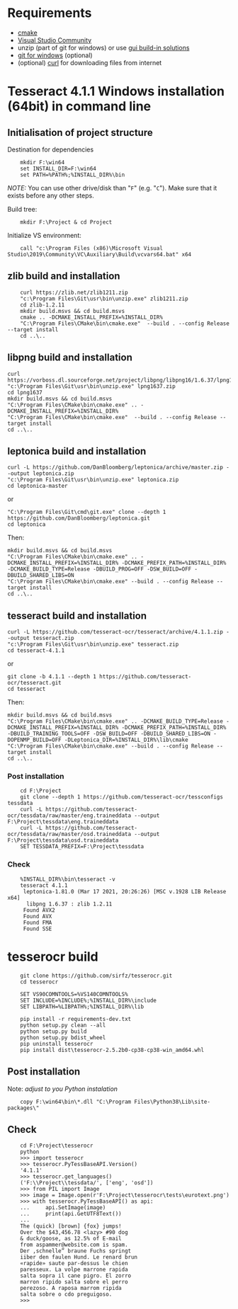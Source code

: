 # Requirements

* [cmake](https://cmake.org/download)
* [Visual Studio Community](https://visualstudio.microsoft.com/thank-you-downloading-visual-studio/?sku=Community&rel=16)
* unzip (part of git for windows) or use [gui build-in solutions](https://support.microsoft.com/en-us/windows/zip-and-unzip-files-f6dde0a7-0fec-8294-e1d3-703ed85e7ebc)
* [git for windows](https://git-scm.com/download/win) (optional)
* (optional) [curl](https://curl.se/windows/) for downloading files from internet


# Tesseract 4.1.1 Windows installation (64bit) in command line

## Initialisation of project structure

Destination for dependencies
```
    mkdir F:\win64
    set INSTALL_DIR=F:\win64
    set PATH=%PATH%;%INSTALL_DIR%\bin
```

*NOTE:* You can use other drive/disk than "`F`" (e.g. "`C`"). Make sure that it exists before any other steps.

Build tree:
```
    mkdir F:\Project & cd Project
```

Initialize VS environment:
```
    call "c:\Program Files (x86)\Microsoft Visual Studio\2019\Community\VC\Auxiliary\Build\vcvars64.bat" x64
```

## zlib build and installation

```
    curl https://zlib.net/zlib1211.zip
    "c:\Program Files\Git\usr\bin\unzip.exe" zlib1211.zip
    cd zlib-1.2.11
    mkdir build.msvs && cd build.msvs
    cmake .. -DCMAKE_INSTALL_PREFIX=%INSTALL_DIR%
    "C:\Program Files\CMake\bin\cmake.exe"  --build . --config Release --target install
    cd ..\..
```

## libpng build and installation

    curl https://vorboss.dl.sourceforge.net/project/libpng/libpng16/1.6.37/lpng1637.zip
    "c:\Program Files\Git\usr\bin\unzip.exe" lpng1637.zip
    cd lpng1637
    mkdir build.msvs && cd build.msvs
    "C:\Program Files\CMake\bin\cmake.exe" .. -DCMAKE_INSTALL_PREFIX=%INSTALL_DIR%
    "C:\Program Files\CMake\bin\cmake.exe"  --build . --config Release --target install
    cd ..\..

## leptonica build and installation

    curl -L https://github.com/DanBloomberg/leptonica/archive/master.zip --output leptonica.zip
    "c:\Program Files\Git\usr\bin\unzip.exe" leptonica.zip
    cd leptonica-master

or

    "C:\Program Files\Git\cmd\git.exe" clone --depth 1 https://github.com/DanBloomberg/leptonica.git
    cd leptonica

Then:

    mkdir build.msvs && cd build.msvs
    "C:\Program Files\CMake\bin\cmake.exe" .. -DCMAKE_INSTALL_PREFIX=%INSTALL_DIR% -DCMAKE_PREFIX_PATH=%INSTALL_DIR% -DCMAKE_BUILD_TYPE=Release -DBUILD_PROG=OFF -DSW_BUILD=OFF -DBUILD_SHARED_LIBS=ON
    "C:\Program Files\CMake\bin\cmake.exe" --build . --config Release --target install
    cd ..\..


## tesseract build and installation

    curl -L https://github.com/tesseract-ocr/tesseract/archive/4.1.1.zip --output tesseract.zip
    "c:\Program Files\Git\usr\bin\unzip.exe" tesseract.zip
    cd tesseract-4.1.1

or

    git clone -b 4.1.1 --depth 1 https://github.com/tesseract-ocr/tesseract.git
    cd tesseract

Then:

    mkdir build.msvs && cd build.msvs
    "C:\Program Files\CMake\bin\cmake.exe" .. -DCMAKE_BUILD_TYPE=Release -DCMAKE_INSTALL_PREFIX=%INSTALL_DIR% -DCMAKE_PREFIX_PATH=%INSTALL_DIR% -DBUILD_TRAINING_TOOLS=OFF -DSW_BUILD=OFF -DBUILD_SHARED_LIBS=ON -DOPENMP_BUILD=OFF -DLeptonica_DIR=%INSTALL_DIR%\lib\cmake
    "C:\Program Files\CMake\bin\cmake.exe" --build . --config Release --target install
    cd ..\..

### Post installation

```
    cd F:\Project
    git clone --depth 1 https://github.com/tesseract-ocr/tessconfigs tessdata
    curl -L https://github.com/tesseract-ocr/tessdata/raw/master/eng.traineddata --output F:\Project\tessdata\eng.traineddata
    curl -L https://github.com/tesseract-ocr/tessdata/raw/master/osd.traineddata --output F:\Project\tessdata\osd.traineddata
    SET TESSDATA_PREFIX=F:\Project\tessdata
```

### Check

```
    %INSTALL_DIR%\bin\tesseract -v
    tesseract 4.1.1
     leptonica-1.81.0 (Mar 17 2021, 20:26:26) [MSC v.1928 LIB Release x64]
      libpng 1.6.37 : zlib 1.2.11
     Found AVX2
     Found AVX
     Found FMA
     Found SSE
```

# tesserocr build

```
    git clone https://github.com/sirfz/tesserocr.git
    cd tesserocr
```

```
    SET VS90COMNTOOLS=%VS140COMNTOOLS%
    SET INCLUDE=%INCLUDE%;%INSTALL_DIR%\include
    SET LIBPATH=%LIBPATH%;%INSTALL_DIR%\lib

    pip install -r requirements-dev.txt
    python setup.py clean --all
    python setup.py build
    python setup.py bdist_wheel
    pip uninstall tesserocr
    pip install dist\tesserocr-2.5.2b0-cp38-cp38-win_amd64.whl
```

## Post installation

Note: _adjust to you Python instalation_
```
    copy F:\win64\bin\*.dll "C:\Program Files\Python38\Lib\site-packages\"

```

## Check

```
    cd F:\Project\tesserocr
    python
    >>> import tesserocr
    >>> tesserocr.PyTessBaseAPI.Version()
    '4.1.1'
    >>> tesserocr.get_languages()
    ('F:\\Project\\tessdata/', ['eng', 'osd'])
    >>> from PIL import Image
    >>> image = Image.open(r'F:\Project\tesserocr\tests\eurotext.png')
    >>> with tesserocr.PyTessBaseAPI() as api:
    ...     api.SetImage(image)
    ...     print(api.GetUTF8Text())
    ...
    The (quick) [brown] {fox} jumps!
    Over the $43,456.78 <lazy> #90 dog
    & duck/goose, as 12.5% of E-mail
    from aspammer@website.com is spam.
    Der ,schnelle” braune Fuchs springt
    iiber den faulen Hund. Le renard brun
    «rapide» saute par-dessus le chien
    paresseux. La volpe marrone rapida
    salta sopra il cane pigro. El zorro
    marron ripido salta sobre el perro
    perezoso. A raposa marrom ripida
    salta sobre o cdo preguigoso.
    >>>
```
